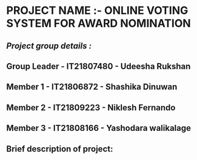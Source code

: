# PROJECT NAME :- ONLINE VOTING SYSTEM FOR AWARD NOMINATION

## *Project group details :*

## Group Leader  - IT21807480 - Udeesha Rukshan
## Member 1      - IT21806872 - Shashika Dinuwan
## Member 2      - IT21809223 - Niklesh Fernando
## Member 3      - IT21808166 - Yashodara walikalage


## Brief description of project:






